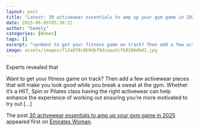 ```yaml
---
layout: post
title: "Latest: 30 activewear essentials to amp up your gym game in 2025"
date: 2025-06-05T05:30:21
author: "badely"
categories: [Women]
tags: []
excerpt: "<p>Want to get your fitness game on track? Then add a few activewear pieces that will make you look good while you break a sweat at the gym. Whether i"
image: assets/images/f12a8f0c8b9dbf9dcaaa3cfb0306dbd2.jpg
---
```


Experts revealed that <p>Want to get your fitness game on track? Then add a few activewear pieces that will make you look good while you break a sweat at the gym. Whether it’s a HIIT, Spin or Pilates class having the right activewear can help enhance the experience of working out ensuring you’re more motivated to try out [&#8230;]</p>
<p>The post <a href="https://emirateswoman.com/30-activewear-essentials-to-amp-up-your-gym-game-in-2025/" rel="nofollow">30 activewear essentials to amp up your gym game in 2025</a> appeared first on <a href="https://emirateswoman.com" rel="nofollow">Emirates Woman</a>.</p>

